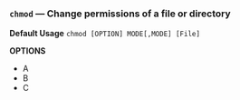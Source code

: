  ### `chmod` — Change permissions of a file or directory

**Default Usage**
	`chmod [OPTION] MODE[,MODE] [File]` 

**OPTIONS**
- A
- B
- C
